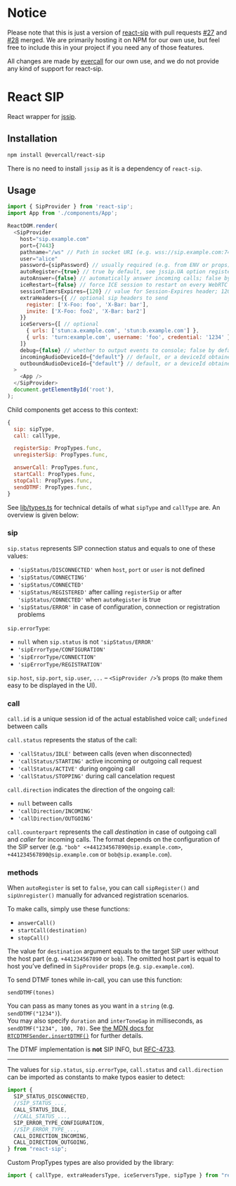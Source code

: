 # Notice

Please note that this is just a version of [react-sip](https://github.com/callthemonline/react-sip)
with pull requests [#27](https://github.com/callthemonline/react-sip/pull/27) and [#28](https://github.com/callthemonline/react-sip/pull/28)
merged. We are primarily hosting it on NPM for our own use, but feel free
to include this in your project if you need any of those features.

All changes are made by [evercall](https://evercall.dk) for our own use,
and we do not provide any kind of support for react-sip.

# React SIP

React wrapper for [jssip](https://github.com/versatica/JsSIP).

## Installation

```bash
npm install @evercall/react-sip
```

There is no need to install `jssip` as it is a dependency of `react-sip`.

## Usage

```js
import { SipProvider } from 'react-sip';
import App from './components/App';

ReactDOM.render(
  <SipProvider
    host="sip.example.com"
    port={7443}
    pathname="/ws" // Path in socket URI (e.g. wss://sip.example.com:7443/ws); "" by default
    user="alice"
    password={sipPassword} // usually required (e.g. from ENV or props)
    autoRegister={true} // true by default, see jssip.UA option register
    autoAnswer={false} // automatically answer incoming calls; false by default
    iceRestart={false} // force ICE session to restart on every WebRTC call; false by default
    sessionTimersExpires={120} // value for Session-Expires header; 120 by default
    extraHeaders={{ // optional sip headers to send
      register: ['X-Foo: foo', 'X-Bar: bar'],
      invite: ['X-Foo: foo2', 'X-Bar: bar2']
    }}
    iceServers={[ // optional
      { urls: ['stun:a.example.com', 'stun:b.example.com'] },
      { urls: 'turn:example.com', username: 'foo', credential: '1234' }
    ]}
    debug={false} // whether to output events to console; false by default
    incomingAudioDeviceId={"default"} // default, or a deviceId obtained from navigator.mediaDevices.enumerateDevices()
    outboundAudioDeviceId={"default"} // default, or a deviceId obtained from navigator.mediaDevices.enumerateDevices()
  >
    <App />
  </SipProvider>
  document.getElementById('root'),
);
```

Child components get access to this context:

```js
{
  sip: sipType,
  call: callType,

  registerSip: PropTypes.func,
  unregisterSip: PropTypes.func,

  answerCall: PropTypes.func,
  startCall: PropTypes.func,
  stopCall: PropTypes.func,
  sendDTMF: PropTypes.func,
}
```

See [lib/types.ts](./src/lib/types.ts) for technical details of what `sipType` and `callType` are.
An overview is given below:

### sip

`sip.status` represents SIP connection status and equals to one of these values:

- `'sipStatus/DISCONNECTED'` when `host`, `port` or `user` is not defined
- `'sipStatus/CONNECTING'`
- `'sipStatus/CONNECTED'`
- `'sipStatus/REGISTERED'` after calling `registerSip` or after `'sipStatus/CONNECTED'` when `autoRegister` is true
- `'sipStatus/ERROR'` in case of configuration, connection or registration problems

`sip.errorType`:

- `null` when `sip.status` is not `'sipStatus/ERROR'`
- `'sipErrorType/CONFIGURATION'`
- `'sipErrorType/CONNECTION'`
- `'sipErrorType/REGISTRATION'`

`sip.host`, `sip.port`, `sip.user`, `...` – `<SipProvider />`’s props (to make them easy to be displayed in the UI).

### call

`call.id` is a unique session id of the actual established voice call; `undefined` between calls

`call.status` represents the status of the call:

- `'callStatus/IDLE'` between calls (even when disconnected)
- `'callStatus/STARTING'` active incoming or outgoing call request
- `'callStatus/ACTIVE'` during ongoing call
- `'callStatus/STOPPING'` during call cancelation request

`call.direction` indicates the direction of the ongoing call:

- `null` between calls
- `'callDirection/INCOMING'`
- `'callDirection/OUTGOING'`

`call.counterpart` represents the call _destination_ in case of outgoing call and _caller_ for
incoming calls.
The format depends on the configuration of the SIP server (e.g. `"bob" <+441234567890@sip.example.com>`, `+441234567890@sip.example.com` or `bob@sip.example.com`).

### methods

When `autoRegister` is set to `false`, you can call `sipRegister()` and `sipUnregister()` manually for advanced registration scenarios.

To make calls, simply use these functions:

- `answerCall()`
- `startCall(destination)`
- `stopCall()`

The value for `destination` argument equals to the target SIP user without the host part (e.g. `+441234567890` or `bob`).
The omitted host part is equal to host you’ve defined in `SipProvider` props (e.g. `sip.example.com`).

To send DTMF tones while in-call, you can use this function:

`sendDTMF(tones)`

You can pass as many tones as you want in a `string` (e.g. `sendDTMF("1234")`).  
You may also specify `duration` and `interToneGap` in milliseconds, as `sendDTMF("1234", 100, 70)`. See [the MDN docs for `RTCDTMFSender.insertDTMF()`](https://developer.mozilla.org/en-US/docs/Web/API/RTCDTMFSender/insertDTMF) for further details.

The DTMF implementation is **not** SIP INFO, but [RFC-4733](https://tools.ietf.org/html/rfc4733).

---

The values for `sip.status`, `sip.errorType`, `call.status` and `call.direction` can be imported as constants to make typos easier to detect:

```js
import {
  SIP_STATUS_DISCONNECTED,
  //SIP_STATUS_...,
  CALL_STATUS_IDLE,
  //CALL_STATUS_...,
  SIP_ERROR_TYPE_CONFIGURATION,
  //SIP_ERROR_TYPE_...,
  CALL_DIRECTION_INCOMING,
  CALL_DIRECTION_OUTGOING,
} from "react-sip";
```

Custom PropTypes types are also provided by the library:

```js
import { callType, extraHeadersType, iceServersType, sipType } from "react-sip";
```
